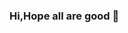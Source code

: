### Hi,Hope all are good  👋

<!--
**vivek19-code/vivek19-code** is a ✨ _special_ ✨ repository because its `README.md` (this file) appears on your GitHub profile.

Here are some ideas to get you started:

- 🔭 I’m currently learning some Sofware Courses ... Backend:-Python,Webscraping,Selenium,MySQL
- 🌱 I’m currently learning ...Frontend:-Htm,Css,Javascript,ReactJs
- 👯 I’m looking to collaborate on ...Frontend Devloper
- 🤔 I’m looking for help with ... Job
- 💬 Ask me about ...Anything
- 📫 How to reach me: ...Viveksunkara662@gmail.com
- 😄 Pronouns: ...He
- ⚡ Fun fact: ...In RelationShip with Console.log()
-->
